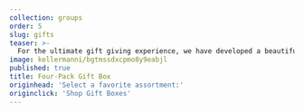 ```yaml
---
collection: groups
order: 5
slug: gifts
teaser: >-
  For the ultimate gift giving experience, we have developed a beautiful four-pack gift box. We offer a focused assortment of bar combinations elegantly presented.
image: kellermanni/bgtmssdxcpmo8y9eabjl
published: true
title: Four-Pack Gift Box
originhead: 'Select a favorite assortment:'
originclick: 'Shop Gift Boxes'
---
```

